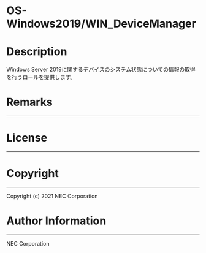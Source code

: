 OS-Windows2019/WIN_DeviceManager
=======================================================
# Description
Windows Server 2019に関するデバイスのシステム状態についての情報の取得を行うロールを提供します。

# Remarks
-------

# License
-------

# Copyright
---------
Copyright (c) 2021 NEC Corporation

# Author Information
------------------
NEC Corporation
